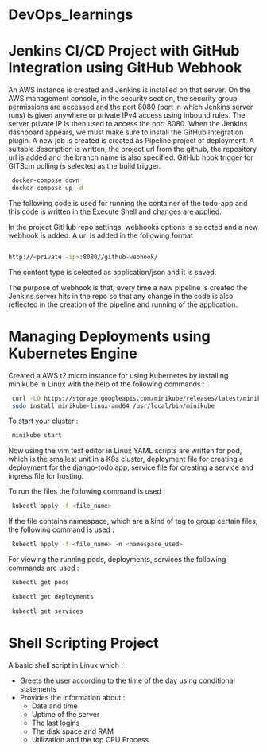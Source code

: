 # DevOps_learnings

# Jenkins CI/CD Project with GitHub Integration using GitHub Webhook

An AWS instance is created and Jenkins is installed on that server. On the AWS management console, in the security section, the security group permissions are accessed and the port 8080 (port in which Jenkins server runs) is given anywhere or private IPv4 access using inbound rules. 
The server private IP is then used to access the port 8080. When the Jenkins dashboard appears, we must make sure to install the GitHub Integration plugin.
A new job is created is created as Pipeline project of deployment. A suitable description is written, the project url from the github, the repository url is added and the branch name is also specified. GitHub hook trigger for GITScm polling is selected as the build trigger.

```sh
 docker-compose down
 docker-compose up -d
```

The following code is used for running the container of the todo-app and this code is written in the Execute Shell and changes are applied.

In the project GitHub repo settings, webhooks options is selected and a new webhook is added. A url is added in the following format

```sh

http://<private -ip>:8080//github-webhook/ 
```

The content type is selected as application/json and it is saved.

The purpose of webhook is that, every time a new pipeline is created the Jenkins server hits in the repo so that any change in the code is also reflected in the creation of the pipeline and running of the application.




# Managing Deployments using Kubernetes Engine

Created a AWS t2.micro instance for using Kubernetes by installing minikube in Linux with the help of the following commands :

```sh
 curl -LO https://storage.googleapis.com/minikube/releases/latest/minikube-linux-amd64
 sudo install minikube-linux-amd64 /usr/local/bin/minikube
```
To start your cluster :

```sh
 minikube start
```

Now using the vim text editor in Linux YAML scripts are written for pod, which is the smallest unit in a K8s cluster, deployment file for creating a deployment for the django-todo app, service file for creating a service and ingress file for hosting.

To run the files the following command is used :

```sh
 kubectl apply -f <file_name>
```
If the file contains namespace, which are a kind of tag to group certain files, the following command is used :

```sh
 kubectl apply -f <file_name> -n <namespace_used>
```

For viewing the running pods, deployments, services the following commands are used :

```sh
 kubectl get pods
```
```sh
 kubectl get deployments
```
```sh
 kubectl get services
```

 

# Shell Scripting Project

A basic shell script in Linux which :
 * Greets the user according to the time of the day using conditional statements
 * Provides the information about :
    * Date and time
    * Uptime of the server
    * The last logins
    * The disk space and RAM
    * Utilization and the top CPU Process
